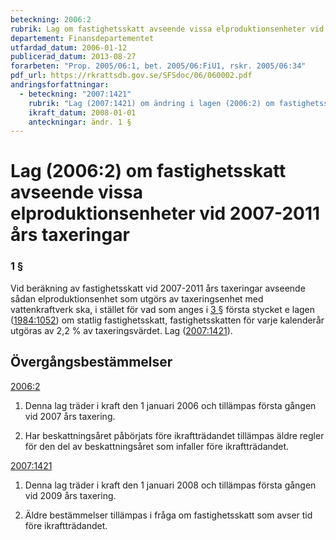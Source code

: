 ```yaml
---
beteckning: 2006:2
rubrik: Lag om fastighetsskatt avseende vissa elproduktionsenheter vid 2007-2011 års taxeringar
departement: Finansdepartementet
utfardad_datum: 2006-01-12
publicerad_datum: 2013-08-27
forarbeten: "Prop. 2005/06:1, bet. 2005/06:FiU1, rskr. 2005/06:34"
pdf_url: https://rkrattsdb.gov.se/SFSdoc/06/060002.pdf
andringsforfattningar:
  - beteckning: "2007:1421"
    rubrik: "Lag (2007:1421) om ändring i lagen (2006:2) om fastighetsskatt avseende vissa elproduktionsenheter vid 2007-2011 års taxeringar"
    ikraft_datum: 2008-01-01
    anteckningar: ändr. 1 §
---
```


# Lag (2006:2) om fastighetsskatt avseende vissa elproduktionsenheter vid 2007-2011 års taxeringar

### 1 §

Vid beräkning av fastighetsskatt vid 2007-2011 års taxeringar avseende sådan elproduktionsenhet som utgörs av taxeringsenhet med vattenkraftverk ska, i stället för vad som anges i [3 §](#3) första stycket e lagen ([1984:1052](https://selex.se/eli/sfs/1984/1052)) om statlig fastighetsskatt, fastighetsskatten för varje kalenderår utgöras av 2,2 % av taxeringsvärdet. Lag ([2007:1421](https://selex.se/eli/sfs/2007/1421)).

## Övergångsbestämmelser

[2006:2](https://selex.se/eli/sfs/2006/2)

1. Denna lag träder i kraft den 1 januari 2006 och tillämpas första gången vid 2007 års taxering.

2. Har beskattningsåret påbörjats före ikraftträdandet tillämpas äldre regler för den del av beskattningsåret som infaller före ikraftträdandet.

[2007:1421](https://selex.se/eli/sfs/2007/1421)

1. Denna lag träder i kraft den 1 januari 2008 och tillämpas första gången vid 2009 års taxering.

2. Äldre bestämmelser tillämpas i fråga om fastighetsskatt som avser tid före ikraftträdandet.